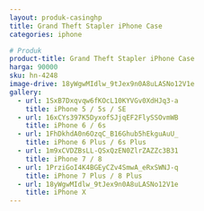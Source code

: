 ```yaml
---
layout: produk-casinghp
title: Grand Theft Stapler iPhone Case
categories: iphone

# Produk
product-title: Grand Theft Stapler iPhone Case
harga: 90000
sku: hn-4248
image-drive: 18yWgwMIdlw_9tJex9n0A8uLASNo12V1e
gallery:
  - url: 1SxB7Dxqvqw6fKOcL10KYVGv0XdHJq3-a
    title: iPhone 5 / 5s / SE
  - url: 16xCYs397K5DyxofSJjqEF2FlySSOvmWB
    title: iPhone 6 / 6s
  - url: 1FhDkhdA0n6OzqC_B16Ghub5hEkguAuU_
    title: iPhone 6 Plus / 6s Plus
  - url: 1m9xCVDZBsLL-QSxQzEN0ZlrZAZZc3B31
    title: iPhone 7 / 8
  - url: 1PrziGoI4K4BGEyCZv4SmwA_eRxSWNJ-q
    title: iPhone 7 Plus / 8 Plus
  - url: 18yWgwMIdlw_9tJex9n0A8uLASNo12V1e
    title: iPhone X
---
```

